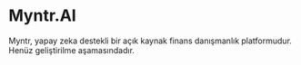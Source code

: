# Myntr.AI
Myntr, yapay zeka destekli bir açık kaynak finans danışmanlık platformudur. Henüz geliştirilme aşamasındadır.

